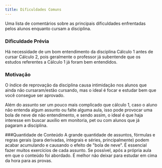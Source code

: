 ```yaml
---
title: Dificuldades Comuns
---
```


Uma lista de comentários sobre as principais dificuldades enfrentadas pelos alunos enquanto cursam a disciplina.

### Dificuldade Prévia
Há necessidade de um bom entendimento da disciplina Cálculo 1 antes de cursar Cálculo 2, pois geralmente o professor já subentende que os estudos referentes a Cálculo 1 já foram bem entendidos.

### Motivação
O índice de reprovação da disciplina causa intimidação nos alunos que ainda não cursaram/estão cursando, mas o ideal é focar e estudar bem que você consegue ser aprovado.

Além do assunto ser um pouco mais complicado que cálculo 1, caso o aluno não entenda algum assunto ou falte alguma aula, isso pode provocar uma bola de neve de não entendimento, e sendo assim, o ideal é que haja interesse em buscar auxílio em monitoria, pet ou com alunos que já pagaram a disciplina.

###Quantidade de Conteúdo
A grande quantidade de assuntos, fórmulas e regras gerais (para derivadas, integrais e séries, principalmente) podem acabar acumulando e causando o efeito de "bola de neve". É essencial fazer muitos exercícios de cada assunto. Se possível, após a própria aula em que o conteúdo foi abordado. É melhor não deixar para estudar em cima da hora para as provas.
